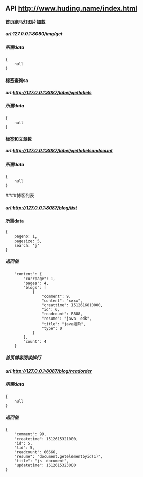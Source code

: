## API http://www.huding.name/index.html

#### 首页跑马灯图片加载

##### url:127.0.0.1:8080/img/get

##### 所需data

    {
        null
    }
    
#### 标签查询sa 
     
##### url:http://127.0.0.1:8087/label/getlabels

##### 所需data

    {
        null
    }
    
#### 标签和文章数

##### url:http://127.0.0.1:8087/label/getlabelsandcount 

##### 所需data

    {
        null
    } 
    
####博客列表

##### url:http://127.0.0.1:8087/blog/list

#### 所需data  

    {
        pageno: 1,
        pagesize: 5,
        search: 'j'
    }
##### 返回值
        "content": {
            "currpage": 1,
            "pages": 4,
            "blogs": [
                {
                    "comment": 9,
                    "content": "xxxx",
                    "creattime": 1512616810000,
                    "id": 6,
                    "readcount": 8888,
                    "resume": "java  edk",
                    "title": "java进阶",
                    "type": 0
                }
            ],
            "count": 4
        }        

##### 首页博客阅读排行

##### url:http://127.0.0.1:8087/blog/readorder

##### 所需data

    {
        null
    }        

##### 返回值

    {      
        "comment": 99,
        "createtime": 1512615321000,
        "id": 5,
        "lid": 5,
        "readcount": 66666,
        "resume": "document.getelementbyid(1)",
        "title": "js  document",
        "updatetime": 1512615323000
    }

    
